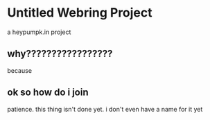 # Untitled Webring Project
a heypumpk.in project

## why?????????????????
because

## ok so how do i join
patience. this thing isn't done yet. i don't even have a name for it yet


